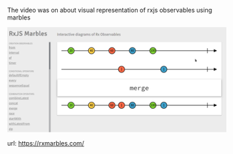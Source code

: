 The video was on about visual representation of rxjs observables using marbles 

<img src="../images/marbles-representation.png">

url: https://rxmarbles.com/